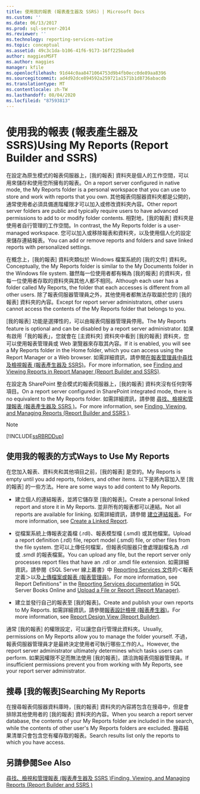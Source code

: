 ```yaml
---
title: 使用我的報表 (報表產生器及 SSRS) | Microsoft Docs
ms.custom: ''
ms.date: 06/13/2017
ms.prod: sql-server-2014
ms.reviewer: ''
ms.technology: reporting-services-native
ms.topic: conceptual
ms.assetid: 49c3c1da-b106-41f6-9173-16ff225bade8
author: maggiesMSFT
ms.author: maggies
manager: kfile
ms.openlocfilehash: 91d44c0aa8471064753d9b4fb0ecc0de89aa8396
ms.sourcegitcommit: ad4d92dce894592a259721a1571b1d8736abacdb
ms.translationtype: MT
ms.contentlocale: zh-TW
ms.lasthandoff: 08/04/2020
ms.locfileid: "87593813"
---
```

# <a name="using-my-reports-report-builder-and-ssrs"></a><span data-ttu-id="33dd6-102">使用我的報表 (報表產生器及 SSRS)</span><span class="sxs-lookup"><span data-stu-id="33dd6-102">Using My Reports (Report Builder and SSRS)</span></span>
  <span data-ttu-id="33dd6-103">在設定為原生模式的報表伺服器上，[我的報表] 資料夾是個人的工作空間，可以用來儲存和使用您所擁有的報表。</span><span class="sxs-lookup"><span data-stu-id="33dd6-103">On a report server configured in native mode, the My Reports folder is a personal workspace that you can use to store and work with reports that you own.</span></span> <span data-ttu-id="33dd6-104">其他報表伺服器資料夾都是公開的，通常使用者必須具備進階權限才可以加入或修改資料夾內容。</span><span class="sxs-lookup"><span data-stu-id="33dd6-104">Other report server folders are public and typically require users to have advanced permissions to add to or modify folder contents.</span></span> <span data-ttu-id="33dd6-105">相對地，[我的報表] 資料夾是使用者自行管理的工作空間。</span><span class="sxs-lookup"><span data-stu-id="33dd6-105">In contrast, the My Reports folder is a user-managed workspace.</span></span> <span data-ttu-id="33dd6-106">您可以加入或移除報表和資料夾，以及使用個人化的設定來儲存連結報表。</span><span class="sxs-lookup"><span data-stu-id="33dd6-106">You can add or remove reports and folders and save linked reports with personalized settings.</span></span>  
  
 <span data-ttu-id="33dd6-107">在概念上，[我的報表] 資料夾類似於 Windows 檔案系統的 [我的文件] 資料夾。</span><span class="sxs-lookup"><span data-stu-id="33dd6-107">Conceptually, the My Reports folder is similar to the My Documents folder in the Windows file system.</span></span> <span data-ttu-id="33dd6-108">雖然每一位使用者都有稱為 [我的報表] 的資料夾，但每一位使用者存取的資料夾與其他人都不相同。</span><span class="sxs-lookup"><span data-stu-id="33dd6-108">Although each user has a folder called My Reports, the folder that each accesses is different from all other users.</span></span> <span data-ttu-id="33dd6-109">除了報表伺服器管理員之外，其他使用者都無法存取屬於您的 [我的報表] 資料夾的內容。</span><span class="sxs-lookup"><span data-stu-id="33dd6-109">Except for report server administrators, other users cannot access the contents of the My Reports folder that belongs to you.</span></span>  
  
 <span data-ttu-id="33dd6-110">[我的報表] 功能是選擇性的，可以由報表伺服器管理員停用。</span><span class="sxs-lookup"><span data-stu-id="33dd6-110">The My Reports feature is optional and can be disabled by a report server administrator.</span></span> <span data-ttu-id="33dd6-111">如果有啟用「我的報表」，您就會在 [主資料夾] 資料夾中看到 [我的報表] 資料夾，您可以使用報表管理員或 Web 瀏覽器來存取其內容。</span><span class="sxs-lookup"><span data-stu-id="33dd6-111">If it is enabled, you will see a My Reports folder in the Home folder, which you can access using the Report Manager or a Web browser.</span></span> <span data-ttu-id="33dd6-112">如需詳細資訊，請參閱[在報表管理員中尋找及檢視報表 &#40;報表產生器及 SSRS&#41;](finding-and-viewing-reports-in-the-web-portal-report-builder-and-ssrs.md)。</span><span class="sxs-lookup"><span data-stu-id="33dd6-112">For more information, see [Finding and Viewing Reports in Report Manager &#40;Report Builder and SSRS&#41;](finding-and-viewing-reports-in-the-web-portal-report-builder-and-ssrs.md).</span></span>  
  
 <span data-ttu-id="33dd6-113">在設定為 SharePoint 整合模式的報表伺服器上，[我的報表] 資料夾沒有任何對等項目。</span><span class="sxs-lookup"><span data-stu-id="33dd6-113">On a report server configured in SharePoint integrated mode, there is no equivalent to the My Reports folder.</span></span> <span data-ttu-id="33dd6-114">如需詳細資訊，請參閱 [尋找、檢視和管理報表 &#40;報表產生器及 SSRS &#41;](finding-viewing-and-managing-reports-report-builder-and-ssrs.md)。</span><span class="sxs-lookup"><span data-stu-id="33dd6-114">For more information, see [Finding, Viewing, and Managing Reports &#40;Report Builder and SSRS &#41;](finding-viewing-and-managing-reports-report-builder-and-ssrs.md).</span></span>  
  
> [!NOTE]  
>  [!INCLUDE[ssRBRDDup](../../includes/ssrbrddup-md.md)]  
  
## <a name="ways-to-use-my-reports"></a><span data-ttu-id="33dd6-115">使用我的報表的方式</span><span class="sxs-lookup"><span data-stu-id="33dd6-115">Ways to Use My Reports</span></span>  
 <span data-ttu-id="33dd6-116">在您加入報表、資料夾和其他項目之前，[我的報表] 是空的。</span><span class="sxs-lookup"><span data-stu-id="33dd6-116">My Reports is empty until you add reports, folders, and other items.</span></span> <span data-ttu-id="33dd6-117">以下是將內容加入至 [我的報表] 的一些方法。</span><span class="sxs-lookup"><span data-stu-id="33dd6-117">Here are some ways to add content to My Reports.</span></span>  
  
-   <span data-ttu-id="33dd6-118">建立個人的連結報表，並將它儲存至 [我的報表]。</span><span class="sxs-lookup"><span data-stu-id="33dd6-118">Create a personal linked report and store it in My Reports.</span></span> <span data-ttu-id="33dd6-119">並非所有的報表都可以連結。</span><span class="sxs-lookup"><span data-stu-id="33dd6-119">Not all reports are available for linking.</span></span> <span data-ttu-id="33dd6-120">如需詳細資訊，請參閱 [建立連結報表](../reports/create-a-linked-report.md)。</span><span class="sxs-lookup"><span data-stu-id="33dd6-120">For more information, see [Create a Linked Report](../reports/create-a-linked-report.md).</span></span>  
  
-   <span data-ttu-id="33dd6-121">從檔案系統上傳報表定義檔 (.rdl)、報表模型檔 (.smdl) 或其他檔案。</span><span class="sxs-lookup"><span data-stu-id="33dd6-121">Upload a report definition (.rdl) file, report model (.smdl) file, or other files from the file system.</span></span> <span data-ttu-id="33dd6-122">您可以上傳任何檔案，但報表伺服器只會處理副檔名為 .rdl 或 .smdl 的報表檔案。</span><span class="sxs-lookup"><span data-stu-id="33dd6-122">You can upload any file, but the report server only processes report files that have an .rdl or .smdl file extension.</span></span> <span data-ttu-id="33dd6-123">如需詳細資訊，請參閱《SQL Server 線上叢書》中 [Reporting Services 文件](https://go.microsoft.com/fwlink/?linkid=121312)的＜報表定義＞以及[上傳檔案或報表 &#40;報表管理員&#41;](../reports/upload-a-file-or-report-report-manager.md)。</span><span class="sxs-lookup"><span data-stu-id="33dd6-123">For more information, see Report Definitions" in the [Reporting Services documentation](https://go.microsoft.com/fwlink/?linkid=121312) in SQL Server Books Online and [Upload a File or Report &#40;Report Manager&#41;](../reports/upload-a-file-or-report-report-manager.md).</span></span>  
  
-   <span data-ttu-id="33dd6-124">建立並發行自己的報表至 [我的報表]。</span><span class="sxs-lookup"><span data-stu-id="33dd6-124">Create and publish your own reports to My Reports.</span></span> <span data-ttu-id="33dd6-125">如需詳細資訊，請參閱[報表設計檢視 &#40;報表產生器&#41;](report-design-view-report-builder.md)。</span><span class="sxs-lookup"><span data-stu-id="33dd6-125">For more information, see [Report Design View &#40;Report Builder&#41;](report-design-view-report-builder.md).</span></span>  
  
 <span data-ttu-id="33dd6-126">通常 [我的報表] 的權限設定，可以讓您自行管理此資料夾。</span><span class="sxs-lookup"><span data-stu-id="33dd6-126">Usually, permissions on My Reports allow you to manage the folder yourself.</span></span> <span data-ttu-id="33dd6-127">不過，報表伺服器管理員才是最終決定使用者可執行哪些工作的人。</span><span class="sxs-lookup"><span data-stu-id="33dd6-127">However, the report server administrator ultimately determines which tasks users can perform.</span></span> <span data-ttu-id="33dd6-128">如果因權限不足而無法使用 [我的報表]，請洽詢報表伺服器管理員。</span><span class="sxs-lookup"><span data-stu-id="33dd6-128">If insufficient permissions prevent you from working with My Reports, see your report server administrator.</span></span>  
  
## <a name="searching-my-reports"></a><span data-ttu-id="33dd6-129">搜尋 [我的報表]</span><span class="sxs-lookup"><span data-stu-id="33dd6-129">Searching My Reports</span></span>  
 <span data-ttu-id="33dd6-130">在搜尋報表伺服器資料庫時，[我的報表] 資料夾的內容將包含在搜尋中，但是會排除其他使用者的 [我的報表] 資料夾的內容。</span><span class="sxs-lookup"><span data-stu-id="33dd6-130">When you search a report server database, the contents of your My Reports folder are included in the search, while the contents of other user's My Reports folders are excluded.</span></span> <span data-ttu-id="33dd6-131">搜尋結果清單只會包含您有權存取的報表。</span><span class="sxs-lookup"><span data-stu-id="33dd6-131">Search results list only the reports to which you have access.</span></span>  
  
## <a name="see-also"></a><span data-ttu-id="33dd6-132">另請參閱</span><span class="sxs-lookup"><span data-stu-id="33dd6-132">See Also</span></span>  
 [<span data-ttu-id="33dd6-133">尋找、檢視和管理報表 &#40;報表產生器及 SSRS &#41;</span><span class="sxs-lookup"><span data-stu-id="33dd6-133">Finding, Viewing, and Managing Reports &#40;Report Builder and SSRS &#41;</span></span>](finding-viewing-and-managing-reports-report-builder-and-ssrs.md)  
  
  
